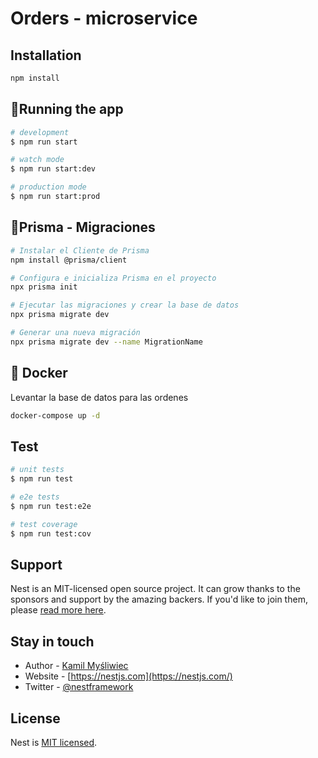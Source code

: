 # Orders - microservice

## Installation

```bash
npm install
```

## 🚀Running the app

```bash
# development
$ npm run start

# watch mode
$ npm run start:dev

# production mode
$ npm run start:prod
```

## 💎Prisma - Migraciones

```sh
# Instalar el Cliente de Prisma
npm install @prisma/client

# Configura e inicializa Prisma en el proyecto
npx prisma init

# Ejecutar las migraciones y crear la base de datos
npx prisma migrate dev

# Generar una nueva migración
npx prisma migrate dev --name MigrationName
```

## 🐳 Docker

Levantar la base de datos para las ordenes

```sh
docker-compose up -d
```

## Test

```bash
# unit tests
$ npm run test

# e2e tests
$ npm run test:e2e

# test coverage
$ npm run test:cov
```

## Support

Nest is an MIT-licensed open source project. It can grow thanks to the sponsors and support by the amazing backers. If you'd like to join them, please [read more here](https://docs.nestjs.com/support).

## Stay in touch

- Author - [Kamil Myśliwiec](https://kamilmysliwiec.com)
- Website - [https://nestjs.com](https://nestjs.com/)
- Twitter - [@nestframework](https://twitter.com/nestframework)

## License

Nest is [MIT licensed](LICENSE).
